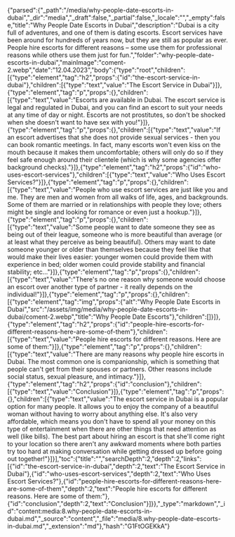 {"parsed":{"_path":"/media/why-people-date-escorts-in-dubai","_dir":"media","_draft":false,"_partial":false,"_locale":"","_empty":false,"title":"Why People Date Escorts in Dubai","description":"Dubai is a city full of adventures, and one of them is dating escorts. Escort services have been around for hundreds of years now, but they are still as popular as ever. People hire escorts for different reasons – some use them for professional reasons while others use them just for fun.","folder":"why-people-date-escorts-in-dubai","mainImage":"coment-2.webp","date":"12.04.2023","body":{"type":"root","children":[{"type":"element","tag":"h2","props":{"id":"the-escort-service-in-dubai"},"children":[{"type":"text","value":"The Escort Service in Dubai"}]},{"type":"element","tag":"p","props":{},"children":[{"type":"text","value":"Escorts are available in Dubai. The escort service is legal and regulated in Dubai, and you can find an escort to suit your needs at any time of day or night. Escorts are not prostitutes, so don't be shocked when she doesn't want to have sex with you!"}]},{"type":"element","tag":"p","props":{},"children":[{"type":"text","value":"If an escort advertises that she does not provide sexual services - then you can book romantic meetings. In fact, many escorts won't even kiss on the mouth because it makes them uncomfortable; others will only do so if they feel safe enough around their clientele (which is why some agencies offer background checks)."}]},{"type":"element","tag":"h2","props":{"id":"who-uses-escort-services"},"children":[{"type":"text","value":"Who Uses Escort Services?"}]},{"type":"element","tag":"p","props":{},"children":[{"type":"text","value":"People who use escort services are just like you and me. They are men and women from all walks of life, ages, and backgrounds. Some of them are married or in relationships with people they love; others might be single and looking for romance or even just a hookup."}]},{"type":"element","tag":"p","props":{},"children":[{"type":"text","value":"Some people want to date someone they see as being out of their league, someone who is more beautiful than average (or at least what they perceive as being beautiful). Others may want to date someone younger or older than themselves because they feel like that would make their lives easier: younger women could provide them with experience in bed; older women could provide stability and financial stability; etc..."}]},{"type":"element","tag":"p","props":{},"children":[{"type":"text","value":"There's no one reason why someone would choose an escort over another type of partner - it really depends on the individual!"}]},{"type":"element","tag":"p","props":{},"children":[{"type":"element","tag":"img","props":{"alt":"Why People Date Escorts in Dubai","src":"/assets/img/media/why-people-date-escorts-in-dubai/coment-2.webp","title":"Why People Date Escorts"},"children":[]}]},{"type":"element","tag":"h2","props":{"id":"people-hire-escorts-for-different-reasons-here-are-some-of-them"},"children":[{"type":"text","value":"People hire escorts for different reasons. Here are some of them:"}]},{"type":"element","tag":"p","props":{},"children":[{"type":"text","value":"There are many reasons why people hire escorts in Dubai. The most common one is companionship, which is something that people can't get from their spouses or partners. Other reasons include social status, sexual pleasure, and intimacy."}]},{"type":"element","tag":"h2","props":{"id":"conclusion"},"children":[{"type":"text","value":"Conclusion"}]},{"type":"element","tag":"p","props":{},"children":[{"type":"text","value":"The escort service in Dubai is a popular option for many people. It allows you to enjoy the company of a beautiful woman without having to worry about anything else. It's also very affordable, which means you don't have to spend all your money on this type of entertainment when there are other things that need attention as well (like bills). The best part about hiring an escort is that she'll come right to your location so there aren't any awkward moments where both parties try too hard at making conversation while getting dressed up before going out together!"}]}],"toc":{"title":"","searchDepth":2,"depth":2,"links":[{"id":"the-escort-service-in-dubai","depth":2,"text":"The Escort Service in Dubai"},{"id":"who-uses-escort-services","depth":2,"text":"Who Uses Escort Services?"},{"id":"people-hire-escorts-for-different-reasons-here-are-some-of-them","depth":2,"text":"People hire escorts for different reasons. Here are some of them:"},{"id":"conclusion","depth":2,"text":"Conclusion"}]}},"_type":"markdown","_id":"content:media:8.why-people-date-escorts-in-dubai.md","_source":"content","_file":"media/8.why-people-date-escorts-in-dubai.md","_extension":"md"},"hash":"G1FtOGEKkA"}